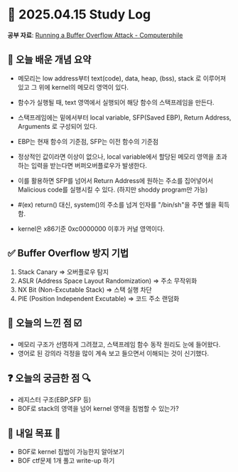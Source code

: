 # 📅 2025.04.15 Study Log
**공부 자료**: [Running a Buffer Overflow Attack - Computerphile](https://youtu.be/1S0aBV-Waeo?si=cNvKa69grBInSxRF)

## 📌 오늘 배운 개념 요약

- 메모리는 low address부터 text(code), data, heap, (bss), stack 로 이루어져있고 그 위에 kernel의 메모리 영역이 있다.
- 함수가 실행될 때, text 영역에서 실행되어 해당 함수의 스택프레임을 만든다.
- 스택프레임에는 밑에서부터 local variable, SFP(Saved EBP), Return Address, Arguments 로 구성되어 있다.
- EBP는 현재 함수의 기준점, SFP는 이전 함수의 기준점
- 정상적인 값이라면 이상이 없으나, local variable에서 할당된 메모리 영역을 초과하는 입력을 받는다면 버퍼오버플로우가 발생한다.
- 이를 활용하면 SFP를 넘어서 Return Address에 원하는 주소를 집어넣어서 Malicious code를 실행시킬 수 있다. (하지만 shoddy program만 가능)
- #(ex) return() 대신, system()의 주소를 넘겨 인자를 "/bin/sh"을 주면 쉘을 획득함.

- kernel은 x86기준 0xc0000000 이후가 커널 영역이다.

## ✅ Buffer Overflow 방지 기법
1. Stack Canary                              => 오버플로우 탐지
2. ASLR (Address Space Layout Randomization) => 주소 무작위화 
3. NX Bit (Non-Excutable Stack)              => 스택 실행 차단
4. PIE (Position Independent Excutable)      => 코드 주소 랜덤화

## 🧠 오늘의 느낀 점 ☑️
- 메모리 구조가 선몀하게 그려졌고, 스택프레임 함수 동작 원리도 눈에 들어왔다.
- 영어로 된 강의라 걱정을 많이 계속 보고 들으면서 이해되는 것이 신기했다.

## ❓ 오늘의 궁금한 점 🔍
- 레지스터 구조(EBP,SFP 등)
- BOF로 stack의 영역을 넘어 kernel 영역을 침범할 수 있는가?

## 🔖 내일 목표 🎯
- BOF로 kernel 침범이 가능한지 알아보기
- BOF ctf문제 1개 풀고 write-up 하기
